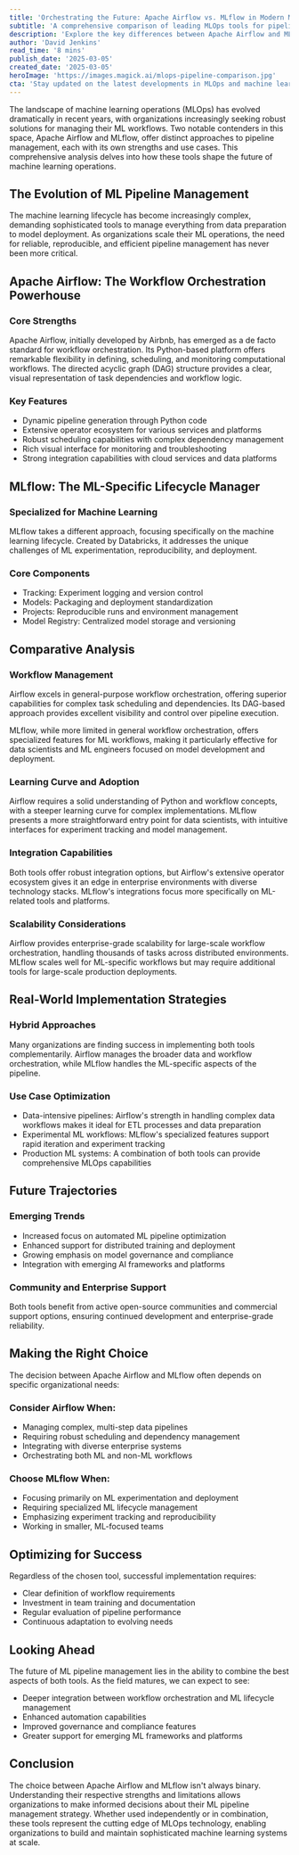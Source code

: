 ```yaml
---
title: 'Orchestrating the Future: Apache Airflow vs. MLflow in Modern Machine Learning Pipelines'
subtitle: 'A comprehensive comparison of leading MLOps tools for pipeline management'
description: 'Explore the key differences between Apache Airflow and MLflow in managing modern machine learning pipelines. This comprehensive analysis examines their strengths, use cases, and how organizations can leverage both tools for optimal MLOps implementation.'
author: 'David Jenkins'
read_time: '8 mins'
publish_date: '2025-03-05'
created_date: '2025-03-05'
heroImage: 'https://images.magick.ai/mlops-pipeline-comparison.jpg'
cta: 'Stay updated on the latest developments in MLOps and machine learning pipeline management. Follow us on LinkedIn for expert insights, best practices, and industry trends that will help you make informed decisions about your ML infrastructure.'
---
```


The landscape of machine learning operations (MLOps) has evolved dramatically in recent years, with organizations increasingly seeking robust solutions for managing their ML workflows. Two notable contenders in this space, Apache Airflow and MLflow, offer distinct approaches to pipeline management, each with its own strengths and use cases. This comprehensive analysis delves into how these tools shape the future of machine learning operations.

## The Evolution of ML Pipeline Management

The machine learning lifecycle has become increasingly complex, demanding sophisticated tools to manage everything from data preparation to model deployment. As organizations scale their ML operations, the need for reliable, reproducible, and efficient pipeline management has never been more critical.

## Apache Airflow: The Workflow Orchestration Powerhouse

### Core Strengths
Apache Airflow, initially developed by Airbnb, has emerged as a de facto standard for workflow orchestration. Its Python-based platform offers remarkable flexibility in defining, scheduling, and monitoring computational workflows. The directed acyclic graph (DAG) structure provides a clear, visual representation of task dependencies and workflow logic.

### Key Features
- Dynamic pipeline generation through Python code
- Extensive operator ecosystem for various services and platforms
- Robust scheduling capabilities with complex dependency management
- Rich visual interface for monitoring and troubleshooting
- Strong integration capabilities with cloud services and data platforms

## MLflow: The ML-Specific Lifecycle Manager

### Specialized for Machine Learning
MLflow takes a different approach, focusing specifically on the machine learning lifecycle. Created by Databricks, it addresses the unique challenges of ML experimentation, reproducibility, and deployment.

### Core Components
- Tracking: Experiment logging and version control
- Models: Packaging and deployment standardization
- Projects: Reproducible runs and environment management
- Model Registry: Centralized model storage and versioning

## Comparative Analysis

### Workflow Management
Airflow excels in general-purpose workflow orchestration, offering superior capabilities for complex task scheduling and dependencies. Its DAG-based approach provides excellent visibility and control over pipeline execution.

MLflow, while more limited in general workflow orchestration, offers specialized features for ML workflows, making it particularly effective for data scientists and ML engineers focused on model development and deployment.

### Learning Curve and Adoption
Airflow requires a solid understanding of Python and workflow concepts, with a steeper learning curve for complex implementations. MLflow presents a more straightforward entry point for data scientists, with intuitive interfaces for experiment tracking and model management.

### Integration Capabilities
Both tools offer robust integration options, but Airflow's extensive operator ecosystem gives it an edge in enterprise environments with diverse technology stacks. MLflow's integrations focus more specifically on ML-related tools and platforms.

### Scalability Considerations
Airflow provides enterprise-grade scalability for large-scale workflow orchestration, handling thousands of tasks across distributed environments. MLflow scales well for ML-specific workflows but may require additional tools for large-scale production deployments.

## Real-World Implementation Strategies

### Hybrid Approaches
Many organizations are finding success in implementing both tools complementarily. Airflow manages the broader data and workflow orchestration, while MLflow handles the ML-specific aspects of the pipeline.

### Use Case Optimization
- Data-intensive pipelines: Airflow's strength in handling complex data workflows makes it ideal for ETL processes and data preparation
- Experimental ML workflows: MLflow's specialized features support rapid iteration and experiment tracking
- Production ML systems: A combination of both tools can provide comprehensive MLOps capabilities

## Future Trajectories

### Emerging Trends
- Increased focus on automated ML pipeline optimization
- Enhanced support for distributed training and deployment
- Growing emphasis on model governance and compliance
- Integration with emerging AI frameworks and platforms

### Community and Enterprise Support
Both tools benefit from active open-source communities and commercial support options, ensuring continued development and enterprise-grade reliability.

## Making the Right Choice

The decision between Apache Airflow and MLflow often depends on specific organizational needs:

### Consider Airflow When:
- Managing complex, multi-step data pipelines
- Requiring robust scheduling and dependency management
- Integrating with diverse enterprise systems
- Orchestrating both ML and non-ML workflows

### Choose MLflow When:
- Focusing primarily on ML experimentation and deployment
- Requiring specialized ML lifecycle management
- Emphasizing experiment tracking and reproducibility
- Working in smaller, ML-focused teams

## Optimizing for Success

Regardless of the chosen tool, successful implementation requires:
- Clear definition of workflow requirements
- Investment in team training and documentation
- Regular evaluation of pipeline performance
- Continuous adaptation to evolving needs

## Looking Ahead

The future of ML pipeline management lies in the ability to combine the best aspects of both tools. As the field matures, we can expect to see:
- Deeper integration between workflow orchestration and ML lifecycle management
- Enhanced automation capabilities
- Improved governance and compliance features
- Greater support for emerging ML frameworks and platforms

## Conclusion

The choice between Apache Airflow and MLflow isn't always binary. Understanding their respective strengths and limitations allows organizations to make informed decisions about their ML pipeline management strategy. Whether used independently or in combination, these tools represent the cutting edge of MLOps technology, enabling organizations to build and maintain sophisticated machine learning systems at scale.